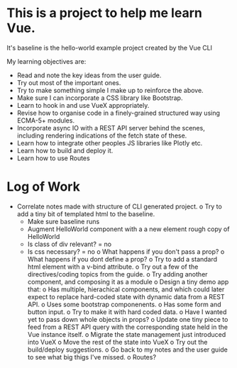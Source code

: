 # This is a project to help me learn Vue.

It's baseline is the hello-world example project created by the Vue CLI

My learning objectives are:

- Read and note the key ideas from the user guide.
- Try out most of the important ones.
- Try to make something simple I make up to reinforce the above.
- Make sure I can incorporate a CSS library like Bootstrap.
- Learn to hook in and use VueX appropriately.
- Revise how to organise code in a finely-grained structured way using
  ECMA-5+ modules.
- Incorporate async IO with a REST API server behind the scenes, including
  rendering indications of the fetch state of these.
- Learn how to integrate other peoples JS libraries like Plotly etc.
- Learn how to build and deploy it.
- Learn how to use Routes

# Log of Work

*  Correlate notes made with structure of CLI generated project.
o  Try to add a tiny bit of templated html to the baseline.
    *  Make sure baseline runs
    *  Augment HelloWorld component with a a new element rough copy of HelloWorld
    *  Is class of div relevant? = no
    *  Is css necessary? = no
    o  What happens if you don't pass a prop?
    o  What happens if you dont define a prop?
o  Try to add a standard html element with a v-bind attribute.
o  Try out a few of the directives/coding topics from the guide.
o  Try adding another component, and composing it as a module
o  Design a tiny demo app that:
    o  Has multiple, hierachical components, and which could later
       expect to replace hard-coded state with dynamic data from a REST API.
    o  Uses some bootstrap componenents.
    o  Has some form and button input.
o  Try to make it with hard coded data.
o  Have I wanted yet to pass down whole objects in props?
o  Update one tiny piece to feed from a REST API query with the corresponding
   state held in the Vue instance itself.
o  Migrate the state management just introduced into VueX
o  Move the rest of the state into VueX
o  Try out the build/deploy suggestions.
o  Go back to my notes and the user guide to see what big thigs I've missed.
    o  Routes?
